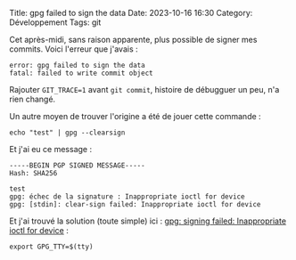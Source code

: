 Title: gpg failed to sign the data
Date: 2023-10-16 16:30
Category: Développement
Tags: git

Cet après-midi, sans raison apparente, plus possible de signer mes commits. Voici l'erreur que j'avais : 

```
error: gpg failed to sign the data
fatal: failed to write commit object
```

Rajouter `GIT_TRACE=1` avant `git commit`, histoire de débugguer un peu, n'a rien changé. 

Un autre moyen de trouver l'origine a été de jouer cette commande :

```
echo "test" | gpg --clearsign
```

Et j'ai eu ce message : 
```
-----BEGIN PGP SIGNED MESSAGE-----
Hash: SHA256

test
gpg: échec de la signature : Inappropriate ioctl for device
gpg: [stdin]: clear-sign failed: Inappropriate ioctl for device
```

Et j'ai trouvé la solution (toute simple) ici : [gpg: signing failed: Inappropriate ioctl for device](https://github.com/keybase/keybase-issues/issues/2798) : 

```
export GPG_TTY=$(tty)
```